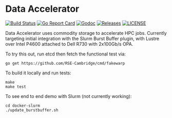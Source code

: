 # Data Accelerator

[![Build Status](https://travis-ci.org/JohnGarbutt/data-acc.svg?branch=master)](https://travis-ci.org/JohnGarbutt/data-acc)
[![Go Report Card](https://goreportcard.com/badge/github.com/johngarbutt/data-acc)](https://goreportcard.com/report/github.com/johngarbutt/data-acc)
[![Godoc](http://img.shields.io/badge/go-documentation-blue.svg?style=flat-square)](https://godoc.org/github.com/JohnGarbutt/data-acc/internal/pkg/registry)
[![Releases](https://img.shields.io/github/release/JohnGarbutt/pfsaccel/all.svg?style=flat-square)](https://github.com/JohnGarbutt/data-acc/releases)
[![LICENSE](https://img.shields.io/github/license/JohnGarbutt/pfsaccel.svg?style=flat-square)](https://github.com/JohnGarbutt/data-acc/blob/master/LICENSE)

Data Accelerator uses commodity storage to accelerate HPC jobs.
Currently targeting initial integration with the Slurm Burst Buffer plugin,
with Lustre over Intel P4600 attached to Dell R730 with 2x100Gb/s OPA.

To try this out, run etcd then fetch the functional test via:
```
go get https://github.com/RSE-Cambridge/cmd/fakewarp
```

To build it locally and run tests:
```
make
make test
```

To see end to end demo with Slurm (not currently working):
```
cd docker-slurm
./update_burstbuffer.sh
```
